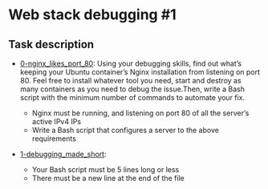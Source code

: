 # Web stack debugging #1

## Task description

* [0-nginx_likes_port_80](./0-nginx_likes_port_80): Using your debugging skills, find out what’s keeping your Ubuntu container’s Nginx installation from listening on port 80. Feel free to install whatever tool you need, start and destroy as many containers as you need to debug the issue.Then, write a Bash script with the minimum number of commands to automate your fix.
    * Nginx must be running, and listening on port 80 of all the server’s active IPv4 IPs
    * Write a Bash script that configures a server to the above requirements
 
* [1-debugging_made_short](./1-debugging_made_short):
    * Your Bash script must be 5 lines long or less
    * There must be a new line at the end of the file

